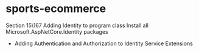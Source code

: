 # sports-ecommerce

Section 15\167 Adding  Identity to program class
Install all Microsoft.AspNetCore.Identity packages

- Adding Authentication and Authorization to Identity Service Extensions











 













